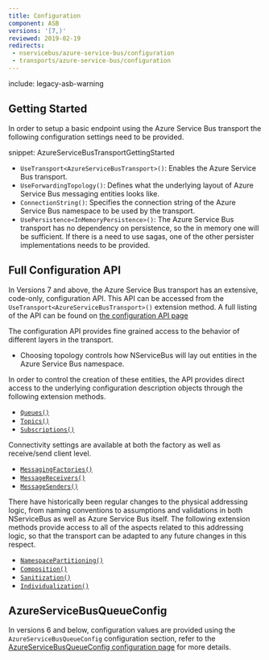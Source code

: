 ```yaml
---
title: Configuration
component: ASB
versions: '[7,)'
reviewed: 2019-02-19
redirects:
 - nservicebus/azure-service-bus/configuration
 - transports/azure-service-bus/configuration
---
```


include: legacy-asb-warning

## Getting Started

In order to setup a basic endpoint using the Azure Service Bus transport the following configuration settings need to be provided.

snippet: AzureServiceBusTransportGettingStarted

 * `UseTransport<AzureServiceBusTransport>()`: Enables the Azure Service Bus transport.
 * `UseForwardingTopology()`: Defines what the underlying layout of Azure Service Bus messaging entities looks like.
 * `ConnectionString()`: Specifies the connection string of the Azure Service Bus namespace to be used by the transport.
 * `UsePersistence<InMemoryPersistence>()`: The Azure Service Bus transport has no dependency on persistence, so the in memory one will be sufficient. If there is a need to use sagas, one of the other persister implementations needs to be provided.

## Full Configuration API

In Versions 7 and above, the Azure Service Bus transport has an extensive, code-only, configuration API. This API can be accessed from the `UseTransport<AzureServiceBusTransport>()` extension method. A full listing of the API can be found on [the configuration API page](/transports/azure-service-bus/legacy/configuration/full.md)

The configuration API provides fine grained access to the behavior of different layers in the transport.

 * Choosing topology controls how NServiceBus will lay out entities in the Azure Service Bus namespace.

In order to control the creation of these entities, the API provides direct access to the underlying configuration description objects through the following extension methods.

 * [`Queues()`](/transports/azure-service-bus/legacy/configuration/full.md#controlling-entities-queues)
 * [`Topics()`](/transports/azure-service-bus/legacy/configuration/full.md#controlling-entities-topics)
 * [`Subscriptions()`](/transports/azure-service-bus/legacy/configuration/full.md#controlling-entities-subscriptions)

Connectivity settings are available at both the factory as well as receive/send client level.

 * [`MessagingFactories()`](/transports/azure-service-bus/legacy/configuration/full.md#controlling-connectivity-messaging-factories)
 * [`MessageReceivers()`](/transports/azure-service-bus/legacy/configuration/full.md#controlling-connectivity-message-receivers)
 * [`MessageSenders()`](/transports/azure-service-bus/legacy/configuration/full.md#controlling-connectivity-message-senders)

There have historically been regular changes to the physical addressing logic, from naming conventions to assumptions and validations in both NServiceBus as well as Azure Service Bus itself. The following extension methods provide access to all of the aspects related to this addressing logic, so that the transport can be adapted to any future changes in this respect.

 * [`NamespacePartitioning()`](/transports/azure-service-bus/legacy/configuration/full.md#physical-addressing-logic-namespace-partitioning)
 * [`Composition()`](/transports/azure-service-bus/legacy/configuration/full.md#physical-addressing-logic-composition)
 * [`Sanitization()`](/transports/azure-service-bus/legacy/configuration/full.md#physical-addressing-logic-sanitization)
 * [`Individualization()`](/transports/azure-service-bus/legacy/addressing-logic.md#individualization)


## AzureServiceBusQueueConfig

In versions 6 and below, configuration values are provided using the `AzureServiceBusQueueConfig` configuration section, refer to the [AzureServiceBusQueueConfig configuration page](/transports/azure-service-bus/legacy/configuration/azureservicebusqueueconfig.md) for more details.
